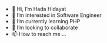 - 👋 Hi, I’m Hada Hidayat
- 👀 I’m interested in Software Engineer
- 🌱 I’m currently learning PHP
- 💞️ I’m looking to collaborate 
- 📫 How to reach me ...

<!---
L200170100/L200170100 is a ✨ special ✨ repository because its `README.md` (this file) appears on your GitHub profile.
You can click the Preview link to take a look at your changes.
--->
